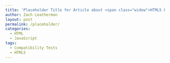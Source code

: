 ```yaml
---
title: 'Placeholder Title for Article about <span class="widow">HTML5 Placeholders</span>'
author: Zach Leatherman
layout: post
permalink: /placeholder/
categories:
  - HTML
  - JavaScript
tags:
  - Compatibility Tests
  - HTML5
---
```

